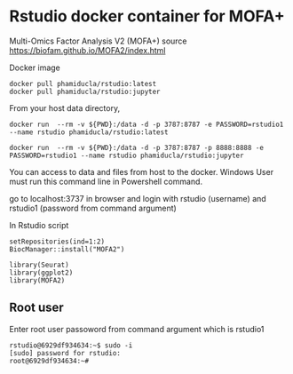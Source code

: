 # Rstudio docker container for MOFA+

Multi-Omics Factor Analysis V2 (MOFA+) source https://biofam.github.io/MOFA2/index.html

Docker image
```
docker pull phamiducla/rstudio:latest
docker pull phamiducla/rstudio:jupyter
```
From your host data directory, 
```
docker run  --rm -v ${PWD}:/data -d -p 3787:8787 -e PASSWORD=rstudio1 --name rstudio phamiducla/rstudio:latest

docker run  --rm -v ${PWD}:/data -d -p 3787:8787 -p 8888:8888 -e PASSWORD=rstudio1 --name rstudio phamiducla/rstudio:jupyter
```

You can access to data and files from host to the docker.
Windows User must run this command line in Powershell command. 

go to localhost:3737 in browser and login with rstudio (username) and rstudio1 (password from command argument)


In Rstudio script
```
setRepositories(ind=1:2)
BiocManager::install("MOFA2")

library(Seurat)
library(ggplot2)
library(MOFA2)
```

## Root user
Enter root user passoword from command argument which is rstudio1

```
rstudio@6929df934634:~$ sudo -i
[sudo] password for rstudio:
root@6929df934634:~#
```

